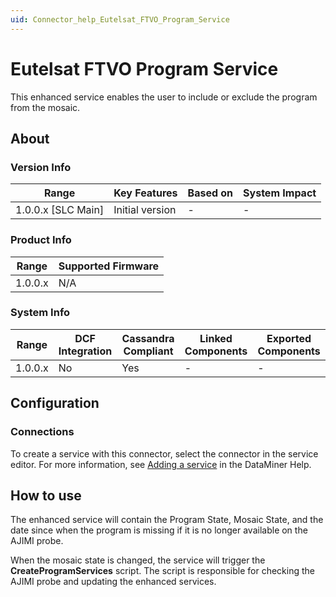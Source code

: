 ```yaml
---
uid: Connector_help_Eutelsat_FTVO_Program_Service
---
```


# Eutelsat FTVO Program Service

This enhanced service enables the user to include or exclude the program from the mosaic.

## About

### Version Info

| Range                | Key Features     | Based on     | System Impact     |
|----------------------|------------------|--------------|-------------------|
| 1.0.0.x [SLC Main]   | Initial version  | -            | -                 |

### Product Info

| Range     | Supported Firmware     |
|-----------|------------------------|
| 1.0.0.x   | N/A                    |

### System Info

| Range     | DCF Integration     | Cassandra Compliant     | Linked Components     | Exported Components     |
|-----------|---------------------|-------------------------|-----------------------|-------------------------|
| 1.0.0.x   | No                  | Yes                     | -                     | -                       |

## Configuration

### Connections

To create a service with this connector, select the connector in the service editor. For more information, see [Adding a service](https://aka.dataminer.services/adding-a-service) in the DataMiner Help.

## How to use

The enhanced service will contain the Program State, Mosaic State, and the date since when the program is missing if it is no longer available on the AJIMI probe.

When the mosaic state is changed, the service will trigger the **CreateProgramServices** script. The script is responsible for checking the AJIMI probe and updating the enhanced services.

